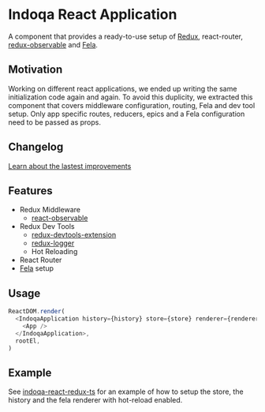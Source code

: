 # Indoqa React Application
A component that provides a ready-to-use setup of [Redux](http://redux.js.org/), react-router, [redux-observable](https://github.com/redux-observable/redux-observable) and [Fela](http://fela.js.org/docs/Introduction.html).

## Motivation
Working on different react applications, we ended up writing the same initialization code again and again. To avoid this duplicity, we extracted this component that covers middleware configuration, routing, Fela and dev tool setup. Only app specific routes, reducers, epics and a Fela configuration need to be passed as props.

## Changelog
[Learn about the lastest improvements](./CHANGELOG.md)

## Features

  * Redux Middleware
    * [react-observable](https://github.com/redux-observable/redux-observable)
  * Redux Dev Tools
    * [redux-devtools-extension](https://github.com/zalmoxisus/redux-devtools-extension)
    * [redux-logger](https://github.com/evgenyrodionov/redux-logger)
    * Hot Reloading
  * React Router
  * [Fela](http://fela.js.org/docs/Introduction.html) setup

## Usage
```javascript
ReactDOM.render(
  <IndoqaApplication history={history} store={store} renderer={renderer}>
    <App />
  </IndoqaApplication>,
  rootEl,
)
```

## Example

See [indoqa-react-redux-ts](https://github.com/Indoqa/indoqa-react-redux-ts)
for an example of how to setup the store, the history and the fela renderer with hot-reload enabled.

